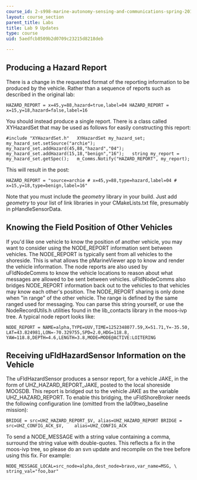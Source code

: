 ```yaml
---
course_id: 2-s998-marine-autonomy-sensing-and-communications-spring-2012
layout: course_section
parent_title: Labs
title: Lab 9 Updates
type: course
uid: 5aedfcb8509b2d0709c23215d8218deb

---
```


Producing a Hazard Report
-------------------------

There is a change in the requested format of the reporting information to be produced by the vehicle. Rather than a sequence of reports such as described in the original lab:

```
HAZARD_REPORT = x=45,y=88,hazard=true,label=04 HAZARD_REPORT = x=15,y=18,hazard=false,label=16
```

You should instead produce a single report. There is a class called XYHazardSet that may be used as follows for easily constructing this report:

```
#include "XYHazardSet.h"   XYHazardSet my_hazard_set;   my_hazard_set.setSource("archie");  my_hazard_set.addHazard(45,88,"hazard","04");  my_hazard_set.addHazard(15,18,"benign","16");   string my_report = my_hazard_set.getSpec();   m_Comms.Notify("HAZARD_REPORT", my_report);
```

This will result in the post:

```
HAZARD_REPORT = "source=archie # x=45,y=88,type=hazard,label=04 #                  x=15,y=18,type=benign,label=16"
```

Note that you must include the _geometry_ library in your build. Just add _geometry_ to your list of link libraries in your CMakeLists.txt file, presumably in pHandleSensorData.

Knowing the Field Position of Other Vehicles
--------------------------------------------

If you'd like one vehicle to know the position of another vehicle, you may want to consider using the NODE\_REPORT information sent between vehicles. The NODE\_REPORT is typically sent from all vehicles to the shoreside. This is what allows the pMarineViewer app to know and render the vehicle information. The node reports are also used by uFldNodeComms to know the vehicle locations to reason about what messages are allowed to be sent between vehicles. uFldNodeComms also bridges NODE\_REPORT information back out to the vehicles to that vehicles may know each other's position. The NODE\_REPORT sharing is only done when "in range" of the other vehicle. The range is defined by the same ranged used for messaging. You can parse this string yourself, or use the NodeRecordUtils.h utilities found in the lib\_contacts library in the moos-ivp tree. A typical node report looks like:

```
NODE_REPORT = NAME=alpha,TYPE=UUV,TIME=1252348077.59,X=51.71,Y=-35.50,               LAT=43.824981,LON=-70.329755,SPD=2.0,HDG=118.8,                        YAW=118.8,DEPTH=4.6,LENGTH=3.8,MODE=MODE@ACTIVE:LOITERING
```

Receiving uFldHazardSensor Information on the Vehicle
-----------------------------------------------------

The uFldHazardSensor produces a sensor report, for a vehicle JAKE, in the form of UHZ\_HAZARD\_REPORT\_JAKE, posted to the local shoreside MOOSDB. This report is bridged out to the vehicle JAKE as the variable UHZ\_HAZARD\_REPORT. To enable this bridging, the uFldShoreBroker needs the following configuration line (omitted from the la09two\_baseline mission):

```
BRIDGE = src=UHZ_HAZARD_REPORT_$V, alias=UHZ_HAZARD_REPORT BRIDGE = src=UHZ_CONFIG_ACK_$V,    alias=UHZ_CONFIG_ACK
```

To send a NODE\_MESSAGE with a string value containing a comma, surround the string value with double-quotes. This reflects a fix in the moos-ivp tree, so please do an svn update and recompile on the tree before using this fix. For example:

```
NODE_MESSAGE_LOCAL=src_node=alpha,dest_node=bravo,var_name=MSG, \                    string_val="foo,bar"
```